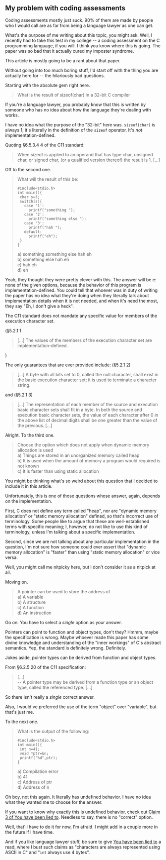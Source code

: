 My problem with coding assessments
---

Coding assessments mostly just suck. 90% of them are made by people who I would call are as far from being a language lawyer as one can get.

What's the purpose of me writing about this topic, you might ask. Well, I recently had to take this test in my college -- a coding assessment on the C programming language, if you will. I think you know where this is going. The paper was so bad that it actually cured my imposter syndrome.

This article is mostly going to be a rant about that paper.

Without going into too much boring stuff, I'd start off with the thing you are actually here for -- the hilariously bad questions.

Starting with the absolute gem right here.

>What is the result of sizeof(char) in a 32-bit C compiler

If you're a language lawyer, you probably know that this is written by someone who has no idea about how the language they're dealing with works.

I have no idea what the purpose of the "32-bit" here was. `sizeof(char)` is always 1; it's literally in the definition of the `sizeof` operator. It's _not_ implementation-defined.

Quoting §6.5.3.4 4 of the C11 standard:

>When sizeof is applied to an operand that has type char, unsigned char, or signed char, (or a qualified version thereof) the result is 1. [...]

Off to the second one.

>What will the result of this be:
>```
>#include<stdio.h>
>int main(){
>  char s=3;
>  switch(s){
>    case '1':
>      printf("something ");
>    case '2':
>      printf("something else ");
>    case '3':
>      printf("hah ");
>    default:
>      printf("eh");
>  }
>}
>```
>a) something something else hah eh  
>b) something else hah eh  
>c) hah eh  
>d) eh

Yeah, they thought they were pretty clever with this. The answer will be e: none of the given options, because the behavior of this program is implementation-defined. You could tell that whoever was in duty of writing the paper has no idea what they're doing when they literally talk about implementation details when it is not needed, and when it's need the most, they say "Eh, I don't give a heck".

The C11 standard does not mandate any specific value for members of the execution character set.

(§5.2.1 1

>[...] The values of the members of the execution character set are implementation-defined.

)

The only guarantees that are ever provided include: (§5.2.1 2)

>[...] A byte with all bits set to 0, called the null character, shall exist in the basic execution character set; it is used to terminate a character string.

and (§5.2.1 3)

>[...] The representation of each member of the source and execution basic character sets shall fit in a byte. In both the source and execution basic character sets, the value of each character after 0 in the above list of decimal digits shall be one greater than the value of the previous. [...]

Alright. To the third one.

>Choose the option which does not apply when dynamic memory allocation is used  
>a) Things are stored in an unorganized memory called heap  
>b) It is used when the amount of memory a program would required is not known  
>c) It is faster than using static allocation

You might be thinking what's so weird about this question that I decided to include it in this article.

Unfortunately, this is one of those questions whose answer, again, depends on the implementation.

First, C does not define any term called "heap", nor are "dynamic memory allocation" or "static memory allocation" defined, so that's incorrect use of terminology. Some people like to argue that these are well-established terms with specific meaning; I, however, do not like to use this kind of terminology, unless I'm talking about a specific implementation.

Second, since we are not talking about any particular implementation in the question, I'm not sure how someone could ever assert that "dynamic memory allocation" is "faster" than using "static memory allocation" or vice versa.

Well, you might call me nitpicky here, but I don't consider it as a nitpick at all.

Moving on.

>A pointer can be used to store the address of  
>a) A variable  
>b) A structure  
>c) A function  
>d) An instruction

Go on. You have to select a _single_ option as your answer.

Pointers can point to function and object types, don't they? Hmmm, maybe the specification is wrong. Maybe whoever made this paper has some divine knowledge and understanding of the "inner workings" of C's abstract semantics. Yep, the standard is definitely wrong. Definitely.

Jokes aside, pointer types can be derived from function and object types.

From §6.2.5 20 of the C11 specification:

>[...]  
>-- A pointer type may be derived from a function type or an object type, called the referenced type. [...]

So there isn't really a _single_ correct answer.

Also, I would've preferred the use of the term "object" over "variable", but that's just me.

To the next one.

>What is the output of the following:
>```
>#include<stdio.h>
>int main(){
>  int n=41;
>  void *ptr=&n;
>  printf("%d",ptr);
>}
>```
>a) Compilation error  
>b) 41  
>c) Address of ptr  
>d) Address of n

Oh boy, not this again. It literally has undefined behavior. I have no idea what they wanted me to choose for the answer.

If you want to know why exactly this is undefined behavior, check out [Claim 3 of You have been lied to](../you_have_been_lied_to/you_have_been_lied_to.md). Needless to say, there is no "correct" option.

Well, that'll have to do it for now, I'm afraid. I might add in a couple more in the future if I have time.

And if you like language lawyer stuff, be sure to give [You have been lied to](../you_have_been_lied_to/you_have_been_lied_to.md) a read, where I bust such claims as "characters are always represented using ASCII in C" and "`int` always use 4 bytes".
